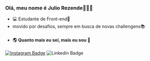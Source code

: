 ### Olá, meu nome é Julio Rezende👦🏾👋
- 💻 Estudante de Front-end🚀
- movido por desafios, sempre em busca de novas challengens📚
- #### 🌎 Quanto mais eu sei, mais eu sou 🧠

 [![Instagram Badge](https://img.shields.io/badge/-Instagram-red?style=flat-square&logo=Instagram&logoColor=white&link=https://www.instagram.com/rzd.julio1/)](https://www.instagram.com/rzd.julio1/)  ![Linkedin Badge](https://img.shields.io/badge/-LinkedIn-blue?style=flat-square&logo=Linkedin&logoColor=white&link=https://www.linkedin.com/in/julio-rezende-761a79157/)

